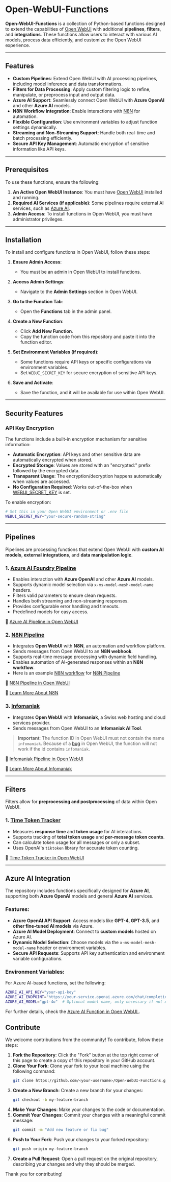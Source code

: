 # Open-WebUI-Functions

**Open-WebUI-Functions** is a collection of Python-based functions designed to extend the capabilities of [Open WebUI](https://github.com/open-webui) with additional **pipelines**, **filters**, and **integrations**. These functions allow users to interact with various AI models, process data efficiently, and customize the Open WebUI experience.

---

## Features

- **Custom Pipelines**: Extend Open WebUI with AI processing pipelines, including model inference and data transformations.
- **Filters for Data Processing**: Apply custom filtering logic to refine, manipulate, or preprocess input and output data.
- **Azure AI Support**: Seamlessly connect Open WebUI with **Azure OpenAI** and other **Azure AI** models.
- **N8N Workflow Integration**: Enable interactions with [N8N](https://n8n.io/) for automation.
- **Flexible Configuration**: Use environment variables to adjust function settings dynamically.
- **Streaming and Non-Streaming Support**: Handle both real-time and batch processing efficiently.
- **Secure API Key Management**: Automatic encryption of sensitive information like API keys.

---

## Prerequisites

To use these functions, ensure the following:

1. **An Active Open WebUI Instance**: You must have [Open WebUI](https://github.com/open-webui/open-webui) installed and running.
2. **Required AI Services (if applicable)**: Some pipelines require external AI services, such as [Azure AI](https://ai.azure.com/).
3. **Admin Access**: To install functions in Open WebUI, you must have administrator privileges.

---

## Installation

To install and configure functions in Open WebUI, follow these steps:

1. **Ensure Admin Access**:
   - You must be an admin in Open WebUI to install functions.

2. **Access Admin Settings**:
   - Navigate to the **Admin Settings** section in Open WebUI.

3. **Go to the Function Tab**:
   - Open the **Functions** tab in the admin panel.

4. **Create a New Function**:
   - Click **Add New Function**.
   - Copy the function code from this repository and paste it into the function editor.

5. **Set Environment Variables (if required)**:
   - Some functions require API keys or specific configurations via environment variables.
   - Set `WEBUI_SECRET_KEY` for secure encryption of sensitive API keys.

6. **Save and Activate**:
   - Save the function, and it will be available for use within Open WebUI.

---

## Security Features

### API Key Encryption

The functions include a built-in encryption mechanism for sensitive information:

- **Automatic Encryption**: API keys and other sensitive data are automatically encrypted when stored.
- **Encrypted Storage**: Values are stored with an "encrypted:" prefix followed by the encrypted data.
- **Transparent Usage**: The encryption/decryption happens automatically when values are accessed.
- **No Configuration Required**: Works out-of-the-box when [WEBUI_SECRET_KEY](https://docs.openwebui.com/getting-started/env-configuration/#webui_secret_key) is set.

To enable encryption:
```bash
# Set this in your Open WebUI environment or .env file
WEBUI_SECRET_KEY="your-secure-random-string"
```

---

## Pipelines

Pipelines are processing functions that extend Open WebUI with **custom AI models**, **external integrations**, and **data manipulation logic**.

### **1. [Azure AI Foundry Pipeline](./pipelines/azure/azure_ai_foundry.py)**

- Enables interaction with **Azure OpenAI** and other **Azure AI** models.
- Supports dynamic model selection via `x-ms-model-mesh-model-name` headers.
- Filters valid parameters to ensure clean requests.
- Handles both streaming and non-streaming responses.
- Provides configurable error handling and timeouts.
- Predefined models for easy access.

🔗 [Azure AI Pipeline in Open WebUI](https://openwebui.com/f/owndev/azure_ai/)

### **2. [N8N Pipeline](./pipelines/n8n/n8n.py)**

- Integrates **Open WebUI** with **N8N**, an automation and workflow platform.
- Sends messages from Open WebUI to an **N8N webhook**.
- Supports real-time message processing with dynamic field handling.
- Enables automation of AI-generated responses within an **N8N workflow**.
- Here is an example [N8N workflow](./pipelines/n8n/Open_WebUI_Test_Agent.json) for [N8N Pipeline](./pipelines/n8n/n8n.py)

🔗 [N8N Pipeline in Open WebUI](https://openwebui.com/f/owndev/n8n_pipeline/)

🔗 [Learn More About N8N](https://n8n.io/)

### **3. [Infomaniak](./pipelines/infomaniak/infomaniak.py)**

- Integrates **Open WebUI** with **Infomaniak**, a Swiss web hosting and cloud services provider.
- Sends messages from Open WebUI to an **Infomaniak AI Tool**.

> **Important**: The function ID in Open WebUI must not contain the name `infomaniak`. Because of a [bug](https://github.com/open-webui/open-webui/discussions/10914) in Open WebUI, the function will not work if the id contains `infomaniak`.


🔗 [Infomaniak Pipeline in Open WebUI](https://openwebui.com/f/owndev/im_ai_tools/)

🔗 [Learn More About Infomaniak](https://www.infomaniak.com/en/hosting/ai-tools)

---

## Filters

Filters allow for **preprocessing and postprocessing** of data within Open WebUI.

### **1. [Time Token Tracker](./filters/time_token_tracker.py)**

- Measures **response time** and **token usage** for AI interactions.
- Supports tracking of **total token usage** and **per-message token counts**.
- Can calculate token usage for all messages or only a subset.
- Uses OpenAI's `tiktoken` library for accurate token counting.

🔗 [Time Token Tracker in Open WebUI](https://openwebui.com/f/owndev/time_token_tracker)

---

## Azure AI Integration

The repository includes functions specifically designed for **Azure AI**, supporting both **Azure OpenAI** models and general **Azure AI** services.

### Features:
- **Azure OpenAI API Support**: Access models like **GPT-4, GPT-3.5**, and **other fine-tuned AI models** via Azure.
- **Azure AI Model Deployment**: Connect to **custom models** hosted on Azure AI.
- **Dynamic Model Selection**: Choose models via the `x-ms-model-mesh-model-name` header or environment variables.
- **Secure API Requests**: Supports API key authentication and environment variable configurations.

### Environment Variables:
For Azure AI-based functions, set the following:
```bash
AZURE_AI_API_KEY="your-api-key"
AZURE_AI_ENDPOINT="https://your-service.openai.azure.com/chat/completions?api-version=2024-05-01-preview"
AZURE_AI_MODEL="gpt-4o"  # Optional model name, only necessary if not Azure OpenAI or if model name not in URL (e.g. "https://<your-endpoint>/openai/deployments/<model-name>/chat/completions").
```

For further details, check the [Azure AI Function in Open WebUI.](https://openwebui.com/f/owndev/).

## Contribute

We welcome contributions from the community! To contribute, follow these steps:

1. **Fork the Repository**: Click the "Fork" button at the top right corner of this page to create a copy of this repository in your GitHub account.
2. **Clone Your Fork**: Clone your fork to your local machine using the following command:
   ```bash
   git clone https://github.com/<your-username>/Open-WebUI-Functions.git
   ```
3. **Create a New Branch**: Create a new branch for your changes:
   ```bash
   git checkout -b my-feature-branch
   ```
4. **Make Your Changes**: Make your changes to the code or documentation.
5. **Commit Your Changes**: Commit your changes with a meaningful commit message:
   ```bash
   git commit -m "Add new feature or fix bug"
   ```
6. **Push to Your Fork**: Push your changes to your forked repository:
   ```bash
   git push origin my-feature-branch
   ```
7. **Create a Pull Request**: Open a pull request on the original repository, describing your changes and why they should be merged.

Thank you for contributing!

